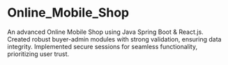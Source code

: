 # Online_Mobile_Shop
An advanced Online Mobile Shop using Java Spring Boot &amp; React.js. Created robust buyer-admin modules with strong validation, ensuring data integrity. Implemented secure sessions for seamless functionality, prioritizing user trust.
